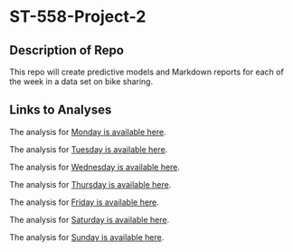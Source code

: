 # ST-558-Project-2

## Description of Repo

This repo will create predictive models and Markdown reports for each of the week in a data set on bike sharing. 

## Links to Analyses

The analysis for [Monday is available here](Monday.md).

The analysis for [Tuesday is available here](Tuesday.md).

The analysis for [Wednesday is available here](Wednesday.md).

The analysis for [Thursday is available here](Thursday.md).

The analysis for [Friday is available here](Friday.md).

The analysis for [Saturday is available here](Saturday.md).

The analysis for [Sunday is available here](Sunday.md).